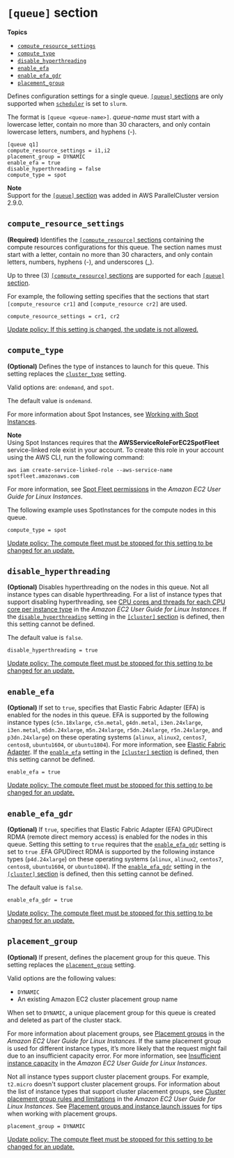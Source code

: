 # `[queue]` section<a name="queue-section"></a>

**Topics**
+ [`compute_resource_settings`](#queue-compute-resource-settings)
+ [`compute_type`](#queue-compute-type)
+ [`disable_hyperthreading`](#queue-disable-hyperthreading)
+ [`enable_efa`](#queue-enable-efa)
+ [`enable_efa_gdr`](#queue-enable-efa-gdr)
+ [`placement_group`](#queue-placement-group)

Defines configuration settings for a single queue\. [`[queue]` sections](#queue-section) are only supported when [`scheduler`](cluster-definition.md#scheduler) is set to `slurm`\.

The format is `[queue <queue-name>]`\. *queue\-name* must start with a lowercase letter, contain no more than 30 characters, and only contain lowercase letters, numbers, and hyphens \(\-\)\.

```
[queue q1]
compute_resource_settings = i1,i2
placement_group = DYNAMIC
enable_efa = true
disable_hyperthreading = false
compute_type = spot
```

**Note**  
Support for the [`[queue]` section](#queue-section) was added in AWS ParallelCluster version 2\.9\.0\.

## `compute_resource_settings`<a name="queue-compute-resource-settings"></a>

**\(Required\)** Identifies the [`[compute_resource]` sections](compute-resource-section.md) containing the compute resources configurations for this queue\. The section names must start with a letter, contain no more than 30 characters, and only contain letters, numbers, hyphens \(\-\), and underscores \(\_\)\.

Up to three \(3\) [`[compute_resource]` sections](compute-resource-section.md) are supported for each [`[queue]` section](#queue-section)\.

For example, the following setting specifies that the sections that start `[compute_resource cr1]` and `[compute_resource cr2]` are used\.

```
compute_resource_settings = cr1, cr2
```

[Update policy: If this setting is changed, the update is not allowed.](using-pcluster-update.md#update-policy-fail)

## `compute_type`<a name="queue-compute-type"></a>

**\(Optional\)** Defines the type of instances to launch for this queue\. This setting replaces the [`cluster_type`](cluster-definition.md#cluster-type) setting\.

Valid options are: `ondemand`, and `spot`\.

The default value is `ondemand`\.

For more information about Spot Instances, see [Working with Spot Instances](spot.md)\.

**Note**  
Using Spot Instances requires that the **AWSServiceRoleForEC2SpotFleet** service\-linked role exist in your account\. To create this role in your account using the AWS CLI, run the following command:  

```
aws iam create-service-linked-role --aws-service-name spotfleet.amazonaws.com
```
For more information, see [Spot Fleet permissions](https://docs.aws.amazon.com/AWSEC2/latest/UserGuide/spot-fleet-requests.html#spot-fleet-prerequisites) in the *Amazon EC2 User Guide for Linux Instances*\.

The following example uses SpotInstances for the compute nodes in this queue\.

```
compute_type = spot
```

[Update policy: The compute fleet must be stopped for this setting to be changed for an update.](using-pcluster-update.md#update-policy-compute-fleet)

## `disable_hyperthreading`<a name="queue-disable-hyperthreading"></a>

**\(Optional\)** Disables hyperthreading on the nodes in this queue\. Not all instance types can disable hyperthreading\. For a list of instance types that support disabling hyperthreading, see [CPU cores and threads for each CPU core per instance type](https://docs.aws.amazon.com/AWSEC2/latest/UserGuide/instance-optimize-cpu.html#cpu-options-supported-instances-values) in the *Amazon EC2 User Guide for Linux Instances*\. If the [`disable_hyperthreading`](cluster-definition.md#disable-hyperthreading) setting in the [`[cluster]` section](cluster-definition.md) is defined, then this setting cannot be defined\.

The default value is `false`\.

```
disable_hyperthreading = true
```

[Update policy: The compute fleet must be stopped for this setting to be changed for an update.](using-pcluster-update.md#update-policy-compute-fleet)

## `enable_efa`<a name="queue-enable-efa"></a>

**\(Optional\)** If set to `true`, specifies that Elastic Fabric Adapter \(EFA\) is enabled for the nodes in this queue\. EFA is supported by the following instance types \(`c5n.18xlarge`, `c5n.metal`, `g4dn.metal`, `i3en.24xlarge`, `i3en.metal`, `m5dn.24xlarge`, `m5n.24xlarge`, `r5dn.24xlarge`, `r5n.24xlarge`, and `p3dn.24xlarge`\) on these operating systems \(`alinux`, `alinux2`, `centos7`, `centos8`, `ubuntu1604`, or `ubuntu1804`\)\. For more information, see [Elastic Fabric Adapter](efa.md)\. If the [`enable_efa`](cluster-definition.md#enable-efa) setting in the [`[cluster]` section](cluster-definition.md) is defined, then this setting cannot be defined\.

```
enable_efa = true
```

[Update policy: The compute fleet must be stopped for this setting to be changed for an update.](using-pcluster-update.md#update-policy-compute-fleet)

## `enable_efa_gdr`<a name="queue-enable-efa-gdr"></a>

**\(Optional\)** If `true`, specifies that Elastic Fabric Adapter \(EFA\) GPUDirect RDMA \(remote direct memory access\) is enabled for the nodes in this queue\. Setting this setting to `true` requires that the [`enable_efa_gdr`](#queue-enable-efa-gdr) setting is set to `true` \.EFA GPUDirect RDMA is supported by the following instance types \(`p4d.24xlarge`\) on these operating systems \(`alinux`, `alinux2`, `centos7`, `centos8`, `ubuntu1604`, or `ubuntu1804`\)\. If the [`enable_efa_gdr`](cluster-definition.md#enable-efa-gdr) setting in the [`[cluster]` section](cluster-definition.md) is defined, then this setting cannot be defined\.

The default value is `false`\.

```
enable_efa_gdr = true
```

[Update policy: The compute fleet must be stopped for this setting to be changed for an update.](using-pcluster-update.md#update-policy-compute-fleet)

## `placement_group`<a name="queue-placement-group"></a>

**\(Optional\)** If present, defines the placement group for this queue\. This setting replaces the [`placement_group`](cluster-definition.md#placement-group) setting\.

Valid options are the following values:
+ `DYNAMIC`
+ An existing Amazon EC2 cluster placement group name

When set to `DYNAMIC`, a unique placement group for this queue is created and deleted as part of the cluster stack\.

For more information about placement groups, see [Placement groups](https://docs.aws.amazon.com/AWSEC2/latest/UserGuide/placement-groups.html) in the *Amazon EC2 User Guide for Linux Instances*\. If the same placement group is used for different instance types, it’s more likely that the request might fail due to an insufficient capacity error\. For more information, see [Insufficient instance capacity](https://docs.aws.amazon.com/AWSEC2/latest/UserGuide/troubleshooting-launch.html#troubleshooting-launch-capacity) in the *Amazon EC2 User Guide for Linux Instances*\.

Not all instance types support cluster placement groups\. For example, `t2.micro` doesn't support cluster placement groups\. For information about the list of instance types that support cluster placement groups, see [Cluster placement group rules and limitations](https://docs.aws.amazon.com/AWSEC2/latest/UserGuide/placement-groups.html#placement-groups-limitations-cluster) in the *Amazon EC2 User Guide for Linux Instances*\. See [Placement groups and instance launch issues](troubleshooting.md#placement-groups-and-instance-launch-issues) for tips when working with placement groups\.

```
placement_group = DYNAMIC
```

[Update policy: The compute fleet must be stopped for this setting to be changed for an update.](using-pcluster-update.md#update-policy-compute-fleet)